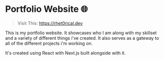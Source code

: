 # Portfolio Website 🌐
> Visit This: https://rhet0rical.dev

This is my portfolio website. It showcases who I am along with my skillset and a variety of different things i've created. It also serves as a gateway to all of the different projects i'm working on.

It's created using React with Next.js built alongside with it.